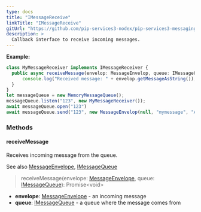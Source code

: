 ```yaml
---
type: docs
title: "IMessageReceive"
linkTitle: "IMessageReceive"
gitUrl: "https://github.com/pip-services3-nodex/pip-services3-messaging-nodex"
description: >
  Callback interface to receive incoming messages.
---
```



**Example:**

```typescript
class MyMessageReceiver implements IMessageReceiver {
  public async receiveMessage(envelop: MessageEnvelop, queue: IMessageQueue): Promise<void> {
      console.log("Received message: " + envelop.getMessageAsString());
  }
}
let messageQueue = new MemoryMessageQueue();
messageQueue.listen("123", new MyMessageReceiver());
await messageQueue.open("123")
await messageQueue.send("123", new MessageEnvelop(null, "mymessage", "ABC")); // Output in console: "ABC"

```

### Methods

#### receiveMessage
Receives incoming message from the queue.

See also [MessageEnvelope](../message_envelope), [IMessageQueue](../imessage_queue)

> receiveMessage(envelope: [MessageEnvelope](../message_envelope), queue: [IMessageQueue](../imessage_queue)): Promise\<void\>

- **envelope**: [MessageEnvelope](../message_envelope) - an incoming message
- **queue**: [IMessageQueue](../imessage_queue) - a queue where the message comes from
